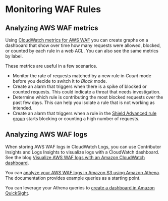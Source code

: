 # Monitoring WAF Rules

## Analyzing AWS WAF metrics

Using [CloudWatch metrics for AWS WAF](https://docs.aws.amazon.com/waf/latest/developerguide/monitoring-cloudwatch.html) you can create graphs on a dashboard that show over time how many requests were allowed, blocked, or counted by each rule in a web ACL. You can also see the same metrics by label.

These metrics are useful in a few scenarios.

* Monitor the rate of requests matched by a new rule in *Count* mode before you decide to switch it to *Block* mode.
* Create an alarm that triggers when there is a spike of blocked or counted requests. This could indicate a threat that needs investigation.
* Determine which rule is contributing the most blocked requests over the past few days. This can help you isolate a rule that is not working as intended.
* Create an alarm that triggers when a rule in the [Shield Advanced rule group](https://docs.aws.amazon.com/waf/latest/developerguide/ddos-automatic-app-layer-response-rg.html) starts blocking or counting a high number of requests.

## Analyzing AWS WAF logs

When storing AWS WAF logs in CloudWatch Logs, you can use Contributor Insights and Logs Insights to visualize logs with a CloudWatch dashboard. See the blog [Visualize AWS WAF logs with an Amazon CloudWatch dashboard](https://aws.amazon.com/blogs/security/visualize-aws-waf-logs-with-an-amazon-cloudwatch-dashboard/).

You can [analyze your AWS WAF logs in Amazon S3 using Amazon Athena](https://docs.aws.amazon.com/athena/latest/ug/waf-logs.html). The documentation provides example queries as a starting point.

You can leverage your Athena queries to [create a dashboard in Amazon QuickSight](https://aws.amazon.com/blogs/security/enabling-serverless-security-analytics-using-aws-waf-full-logs/).
